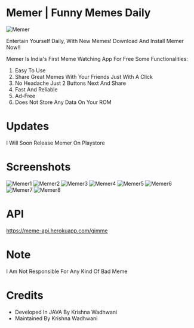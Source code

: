 # Memer | Funny Memes Daily

![Memer](https://user-images.githubusercontent.com/61587047/123535389-2778b400-d741-11eb-9efc-b416a7d15ba9.jpg)

Entertain Yourself Daily, With New Memes! Download And Install Memer Now!!

Memer Is India's First Meme Watching App For Free
Some Functionalities:

1) Easy To Use
2) Share Great Memes With Your Friends Just With A Click
3) No Headache Just 2 Buttons Next And Share
4) Fast And Reliable
5) Ad-Free
6) Does Not Store Any Data On Your ROM

# Updates

I Will Soon Release Memer On Playstore

# Screenshots

![Memer1](https://user-images.githubusercontent.com/61587047/123759025-23819900-d8dd-11eb-96b9-7f26b22352b9.png)
![Memer2](https://user-images.githubusercontent.com/61587047/123759032-24b2c600-d8dd-11eb-82bc-43b3bed49ec8.png)
![Memer3](https://user-images.githubusercontent.com/61587047/123759035-25e3f300-d8dd-11eb-9986-ca8e3bb7eab5.png)
![Memer4](https://user-images.githubusercontent.com/61587047/123759069-2da39780-d8dd-11eb-8bb3-65116456a8d6.png)
![Memer5](https://user-images.githubusercontent.com/61587047/123759072-2f6d5b00-d8dd-11eb-99ad-3b318546b828.png)
![Memer6](https://user-images.githubusercontent.com/61587047/123759073-309e8800-d8dd-11eb-87c4-1e52e45c7984.png)
![Memer7](https://user-images.githubusercontent.com/61587047/123759079-31cfb500-d8dd-11eb-8de1-ff5b945c0dc1.png)
![Memer8](https://user-images.githubusercontent.com/61587047/123759100-37c59600-d8dd-11eb-9ae3-dfbd043d22b4.png)



# API

https://meme-api.herokuapp.com/gimme

# Note

I Am Not Responsible For Any Kind Of Bad Meme

# Credits

 - Developed In JAVA By Krishna Wadhwani
 - Maintained By Krishna Wadhwani
